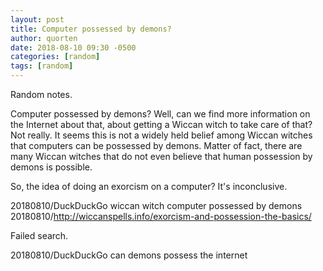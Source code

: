 ```yaml
---
layout: post
title: Computer possessed by demons?
author: quorten
date: 2018-08-10 09:30 -0500
categories: [random]
tags: [random]
---
```


Random notes.

Computer possessed by demons?  Well, can we find more information on
the Internet about that, about getting a Wiccan witch to take care of
that?  Not really.  It seems this is not a widely held belief among
Wiccan witches that computers can be possessed by demons.  Matter of
fact, there are many Wiccan witches that do not even believe that
human possession by demons is possible.

So, the idea of doing an exorcism on a computer?  It's inconclusive.

20180810/DuckDuckGo wiccan witch computer possessed by demons  
20180810/http://wiccanspells.info/exorcism-and-possession-the-basics/

Failed search.

20180810/DuckDuckGo can demons possess the internet
